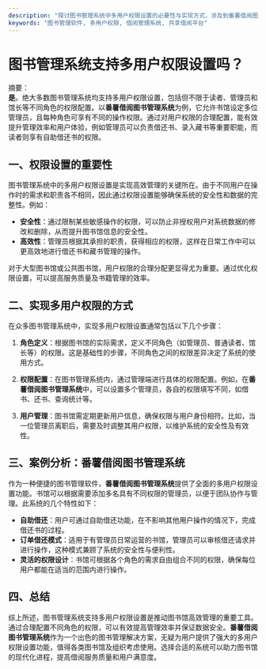 ```yaml
---
description: "探讨图书管理系统中多用户权限设置的必要性与实现方式，涉及到番薯借阅图书管理系统的具体功能介绍。"
keywords: "图书管理软件, 多用户权限, 借阅管理系统, 共享借阅平台"
---
```

# 图书管理系统支持多用户权限设置吗？

摘要：  
**是**。绝大多数图书管理系统均支持多用户权限设置，包括但不限于读者、管理员和馆长等不同角色的权限配置。以**番薯借阅图书管理系统**为例，它允许书馆设定多位管理员，且每种角色可享有不同的操作权限。通过对用户权限的合理配置，能有效提升管理效率和用户体验，例如管理员可以负责借还书、录入藏书等重要职能，而读者则享有自助借还书的权限。

## 一、权限设置的重要性

图书管理系统中的多用户权限设置是实现高效管理的关键所在。由于不同用户在操作时的需求和职责各不相同，因此通过权限设置能够确保系统的安全性和数据的完整性。例如：

- **安全性**：通过限制某些敏感操作的权限，可以防止非授权用户对系统数据的修改和删除，从而提升图书馆信息的安全性。
- **高效性**：管理员根据其承担的职责，获得相应的权限，这样在日常工作中可以更高效地进行借还书和藏书管理的操作。

对于大型图书馆或公共图书馆，用户权限的合理分配更显得尤为重要。通过优化权限设置，可以提高服务质量及书籍管理的效率。

## 二、实现多用户权限的方式

在众多图书管理系统中，实现多用户权限设置通常包括以下几个步骤：

1. **角色定义**：根据图书馆的实际需求，定义不同角色（如管理员、普通读者、馆长等）的权限。这是基础性的步骤，不同角色之间的权限差异决定了系统的使用方式。

2. **权限配置**：在图书管理系统内，通过管理端进行具体的权限配置。例如，在**番薯借阅图书管理系统**中，可以设置多个管理员，各自的权限填写不同，如借书、还书、查询统计等。

3. **用户管理**：图书馆需定期更新用户信息，确保权限与用户身份相符。比如，当一位管理员离职后，需要及时调整其用户权限，以维护系统的安全性及有效性。

## 三、案例分析：番薯借阅图书管理系统

作为一种便捷的图书管理软件，**番薯借阅图书管理系统**提供了全面的多用户权限设置功能。书馆可以根据需要添加多名具有不同权限的管理员，以便于团队协作与管理。此系统的几个特性如下：

- **自助借还**：用户可通过自助借还功能，在不影响其他用户操作的情况下，完成借还书的过程。
- **订单借还模式**：适用于有管理员日常运营的书馆，管理员可以审核借还请求并进行操作，这种模式兼顾了系统的安全性与便利性。
- **灵活的权限设计**：书馆可根据各个角色的需求自由组合不同的权限，确保每位用户都能在适当的范围内进行操作。

## 四、总结

综上所述，图书管理系统支持多用户权限设置是推动图书馆高效管理的重要工具。通过合理配置不同角色的权限，可以有效提高管理效率并保证数据安全。**番薯借阅图书管理系统**作为一个出色的图书管理解决方案，无疑为用户提供了强大的多用户权限设置功能，值得各类图书馆及组织考虑使用。选择合适的系统可以助力图书馆的现代化进程，提高借阅服务质量和用户满意度。
